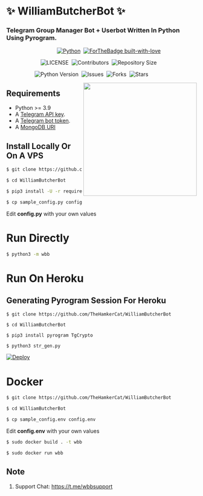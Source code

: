 # ✨ WilliamButcherBot ✨
### Telegram Group Manager Bot + Userbot Written In Python Using Pyrogram.


&nbsp;&nbsp;&nbsp;&nbsp;&nbsp;&nbsp;&nbsp;&nbsp;&nbsp;&nbsp;&nbsp;&nbsp;&nbsp;&nbsp;&nbsp;&nbsp;&nbsp;&nbsp;&nbsp;&nbsp;&nbsp;&nbsp;&nbsp;&nbsp;&nbsp;&nbsp;&nbsp;&nbsp;&nbsp;&nbsp;&nbsp;&nbsp;&nbsp;&nbsp;[![Python](http://forthebadge.com/images/badges/made-with-python.svg)](https://python.org)&nbsp;
[![ForTheBadge built-with-love](http://ForTheBadge.com/images/badges/built-with-love.svg)](https://GitHub.com/TheHamkerCat/)


&nbsp;&nbsp;&nbsp;&nbsp;&nbsp;&nbsp;&nbsp;&nbsp;&nbsp;&nbsp;&nbsp;&nbsp;&nbsp;&nbsp;&nbsp;&nbsp;&nbsp;&nbsp;&nbsp;&nbsp;&nbsp;&nbsp;&nbsp;![LICENSE](https://img.shields.io/github/license/thehamkercat/WilliamButcherBot?style=for-the-badge&logo=appveyor)&nbsp;
![Contributors](https://img.shields.io/github/contributors/thehamkercat/WilliamButcherBot?style=for-the-badge&logo=appveyor)&nbsp;
![Repository Size](https://img.shields.io/github/repo-size/thehamkercat/WilliamButcherBot?style=for-the-badge&logo=appveyor)


&nbsp;&nbsp;&nbsp;&nbsp;&nbsp;&nbsp;&nbsp;&nbsp;&nbsp;&nbsp;&nbsp;&nbsp;&nbsp;&nbsp;&nbsp;&nbsp;&nbsp;&nbsp;&nbsp;![Python Version](https://img.shields.io/badge/python-3.8-green?style=for-the-badge&logo=appveyor)&nbsp;
![Issues](https://img.shields.io/github/issues/thehamkercat/WilliamButcherBot?style=for-the-badge&logo=appveyor)&nbsp;
![Forks](https://img.shields.io/github/forks/thehamkercat/WilliamButcherBot?style=for-the-badge&logo=appveyor)&nbsp;
![Stars](https://img.shields.io/github/stars/thehamkercat/WilliamButcherBot?style=for-the-badge&logo=appveyor)



<img src="https://static2.aniimg.com/upload/20170515/414/c/d/7/cd7EEF.jpg" width="300" align="right">


## Requirements

- Python >= 3.9
- A [Telegram API key](https://docs.pyrogram.org/intro/setup#api-keys).
- A [Telegram bot token](https://t.me/botfather).
- A [MongoDB URI](https://telegra.ph/How-To-get-Mongodb-URI-04-06)


## Install Locally Or On A VPS

```sh
$ git clone https://github.com/thehamkercat/WilliamButcherBot

$ cd WilliamButcherBot

$ pip3 install -U -r requirements.txt

$ cp sample_config.py config.py
```
Edit **config.py** with your own values

# Run Directly
```sh
$ python3 -m wbb
```

# Run On Heroku

## Generating Pyrogram Session For Heroku

```
$ git clone https://github.com/TheHamkerCat/WilliamButcherBot

$ cd WilliamButcherBot

$ pip3 install pyrogram TgCrypto

$ python3 str_gen.py
```

[![Deploy](https://www.herokucdn.com/deploy/button.svg)](https://heroku.com/deploy?template=https://github.com/lucifeermorningstar/WilliamButcherBot/)


# Docker

```sh
$ git clone https://github.com/TheHamkerCat/WilliamButcherBot

$ cd WilliamButcherBot

$ cp sample_config.env config.env
```
Edit **config.env** with your own values

```sh
$ sudo docker build . -t wbb

$ sudo docker run wbb
```

## Note

1. Support Chat: https://t.me/wbbsupport
